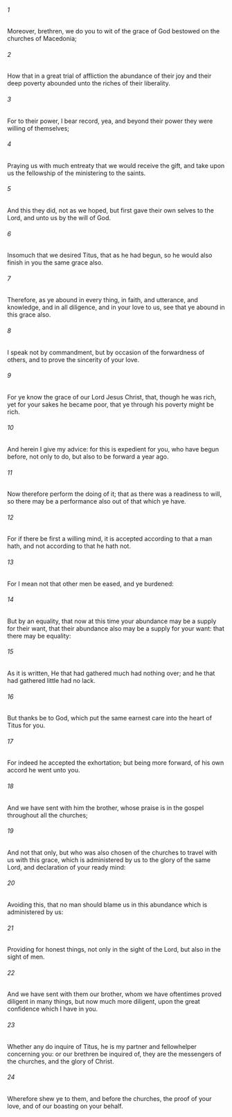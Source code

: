 ###### 1
Moreover, brethren, we do you to wit of the grace of God bestowed on the churches of Macedonia;

###### 2
How that in a great trial of affliction the abundance of their joy and their deep poverty abounded unto the riches of their liberality.

###### 3
For to their power, I bear record, yea, and beyond their power they were willing of themselves;

###### 4
Praying us with much entreaty that we would receive the gift, and take upon us the fellowship of the ministering to the saints.

###### 5
And this they did, not as we hoped, but first gave their own selves to the Lord, and unto us by the will of God.

###### 6
Insomuch that we desired Titus, that as he had begun, so he would also finish in you the same grace also.

###### 7
Therefore, as ye abound in every thing, in faith, and utterance, and knowledge, and in all diligence, and in your love to us, see that ye abound in this grace also.

###### 8
I speak not by commandment, but by occasion of the forwardness of others, and to prove the sincerity of your love.

###### 9
For ye know the grace of our Lord Jesus Christ, that, though he was rich, yet for your sakes he became poor, that ye through his poverty might be rich.

###### 10
And herein I give my advice: for this is expedient for you, who have begun before, not only to do, but also to be forward a year ago.

###### 11
Now therefore perform the doing of it; that as there was a readiness to will, so there may be a performance also out of that which ye have.

###### 12
For if there be first a willing mind, it is accepted according to that a man hath, and not according to that he hath not.

###### 13
For I mean not that other men be eased, and ye burdened:

###### 14
But by an equality, that now at this time your abundance may be a supply for their want, that their abundance also may be a supply for your want: that there may be equality:

###### 15
As it is written, He that had gathered much had nothing over; and he that had gathered little had no lack.

###### 16
But thanks be to God, which put the same earnest care into the heart of Titus for you.

###### 17
For indeed he accepted the exhortation; but being more forward, of his own accord he went unto you.

###### 18
And we have sent with him the brother, whose praise is in the gospel throughout all the churches;

###### 19
And not that only, but who was also chosen of the churches to travel with us with this grace, which is administered by us to the glory of the same Lord, and declaration of your ready mind:

###### 20
Avoiding this, that no man should blame us in this abundance which is administered by us:

###### 21
Providing for honest things, not only in the sight of the Lord, but also in the sight of men.

###### 22
And we have sent with them our brother, whom we have oftentimes proved diligent in many things, but now much more diligent, upon the great confidence which I have in you.

###### 23
Whether any do inquire of Titus, he is my partner and fellowhelper concerning you: or our brethren be inquired of, they are the messengers of the churches, and the glory of Christ.

###### 24
Wherefore shew ye to them, and before the churches, the proof of your love, and of our boasting on your behalf.

